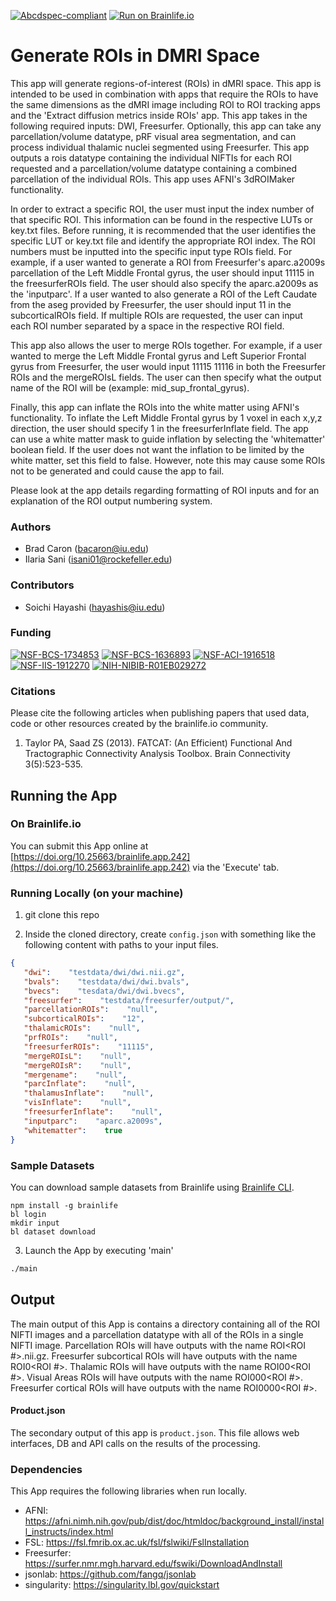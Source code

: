 [![Abcdspec-compliant](https://img.shields.io/badge/ABCD_Spec-v1.1-green.svg)](https://github.com/brain-life/abcd-spec)
[![Run on Brainlife.io](https://img.shields.io/badge/Brainlife-brainlife.app.242-blue.svg)](https://doi.org/10.25663/brainlife.app.242)

# Generate ROIs in DMRI Space 

This app will generate regions-of-interest (ROIs) in dMRI space. This app is intended to be used in combination with apps that require the ROIs to have the same dimensions as the dMRI image including ROI to ROI tracking apps and the 'Extract diffusion metrics inside ROIs' app. This app takes in the following required inputs: DWI, Freesurfer. Optionally, this app can take any parcellation/volume datatype, pRF visual area segmentation, and can process individual thalamic nuclei segmented using Freesurfer. This app outputs a rois datatype containing the individual NIFTIs for each ROI requested and a parcellation/volume datatype containing a combined parcellation of the individual ROIs. This app uses AFNI's 3dROIMaker functionality.

In order to extract a specific ROI, the user must input the index number of that specific ROI. This information can be found in the respective LUTs or key.txt files. Before running, it is recommended that the user identifies the specific LUT or key.txt file and identify the appropriate ROI index. The ROI numbers must be inputted into the specific input type ROIs field. For example, if a user wanted to generate a ROI from Freesurfer's aparc.a2009s parcellation of the Left Middle Frontal gyrus, the user should input 11115 in the freesurferROIs field. The user should also specify the aparc.a2009s as the 'inputparc'. If a user wanted to also generate a ROI of the Left Caudate from the aseg provided by Freesurfer, the user should input 11 in the subcorticalROIs field. If multiple ROIs are requested, the user can input each ROI number separated by a space in the respective ROI field.

This app also allows the user to merge ROIs together. For example, if a user wanted to merge the Left Middle Frontal gyrus and Left Superior Frontal gyrus from Freesurfer, the user would input 11115 11116 in both the Freesurfer ROIs and the mergeROIsL fields. The user can then specify what the output name of the ROI will be (example: mid_sup_frontal_gyrus).

Finally, this app can inflate the ROIs into the white matter using AFNI's functionality. To inflate the Left Middle Frontal gyrus by 1 voxel in each x,y,z direction, the user should specify 1 in the freesurferInflate field. The app can use a white matter mask to guide inflation by selecting the 'whitematter' boolean field. If the user does not want the inflation to be limited by the white matter, set this field to false. However, note this may cause some ROIs not to be generated and could cause the app to fail.

Please look at the app details regarding formatting of ROI inputs and for an explanation of the ROI output numbering system.  

### Authors 

- Brad Caron (bacaron@iu.edu)
- Ilaria Sani (isani01@rockefeller.edu) 

### Contributors 

- Soichi Hayashi (hayashis@iu.edu) 

### Funding 

[![NSF-BCS-1734853](https://img.shields.io/badge/NSF_BCS-1734853-blue.svg)](https://nsf.gov/awardsearch/showAward?AWD_ID=1734853)
[![NSF-BCS-1636893](https://img.shields.io/badge/NSF_BCS-1636893-blue.svg)](https://nsf.gov/awardsearch/showAward?AWD_ID=1636893)
[![NSF-ACI-1916518](https://img.shields.io/badge/NSF_ACI-1916518-blue.svg)](https://nsf.gov/awardsearch/showAward?AWD_ID=1916518)
[![NSF-IIS-1912270](https://img.shields.io/badge/NSF_IIS-1912270-blue.svg)](https://nsf.gov/awardsearch/showAward?AWD_ID=1912270)
[![NIH-NIBIB-R01EB029272](https://img.shields.io/badge/NIH_NIBIB-R01EB029272-green.svg)](https://grantome.com/grant/NIH/R01-EB029272-01)

### Citations 

Please cite the following articles when publishing papers that used data, code or other resources created by the brainlife.io community. 

1. Taylor PA, Saad ZS (2013).  FATCAT: (An Efficient) Functional And Tractographic Connectivity Analysis Toolbox. Brain Connectivity 3(5):523-535. 

## Running the App 

### On Brainlife.io 

You can submit this App online at [https://doi.org/10.25663/brainlife.app.242](https://doi.org/10.25663/brainlife.app.242) via the 'Execute' tab. 

### Running Locally (on your machine) 

1. git clone this repo 

2. Inside the cloned directory, create `config.json` with something like the following content with paths to your input files. 

```json 
{
   "dwi":    "testdata/dwi/dwi.nii.gz",
   "bvals":    "testdata/dwi/dwi.bvals",
   "bvecs":    "tesdata/dwi/dwi.bvecs",
   "freesurfer":    "testdata/freesurfer/output/",
   "parcellationROIs":    "null",
   "subcorticalROIs":    "12",
   "thalamicROIs":    "null",
   "prfROIs":    "null",
   "freesurferROIs":    "11115",
   "mergeROIsL":    "null",
   "mergeROIsR":    "null",
   "mergename":    "null",
   "parcInflate":    "null",
   "thalamusInflate":    "null",
   "visInflate":    "null",
   "freesurferInflate":    "null",
   "inputparc":    "aparc.a2009s",
   "whitematter":    true
} 
``` 

### Sample Datasets 

You can download sample datasets from Brainlife using [Brainlife CLI](https://github.com/brain-life/cli). 

```
npm install -g brainlife 
bl login 
mkdir input 
bl dataset download 
``` 

3. Launch the App by executing 'main' 

```bash 
./main 
``` 

## Output 

The main output of this App is contains a directory containing all of the ROI NIFTI images and a parcellation datatype with all of the ROIs in a single NIFTI image. Parcellation ROIs will have outputs with the name ROI<ROI #>.nii.gz. Freesurfer subcortical ROIs will have outputs with the name ROI0<ROI #>. Thalamic ROIs will have outputs with the name ROI00<ROI #>. Visual Areas ROIs will have outputs with the name ROI000<ROI #>. Freesurfer cortical ROIs will have outputs with the name ROI0000<ROI #>. 

#### Product.json 

The secondary output of this app is `product.json`. This file allows web interfaces, DB and API calls on the results of the processing. 

### Dependencies 

This App requires the following libraries when run locally. 

- AFNI: https://afni.nimh.nih.gov/pub/dist/doc/htmldoc/background_install/install_instructs/index.html
- FSL: https://fsl.fmrib.ox.ac.uk/fsl/fslwiki/FslInstallation
- Freesurfer: https://surfer.nmr.mgh.harvard.edu/fswiki/DownloadAndInstall
- jsonlab: https://github.com/fangq/jsonlab
- singularity: https://singularity.lbl.gov/quickstart
